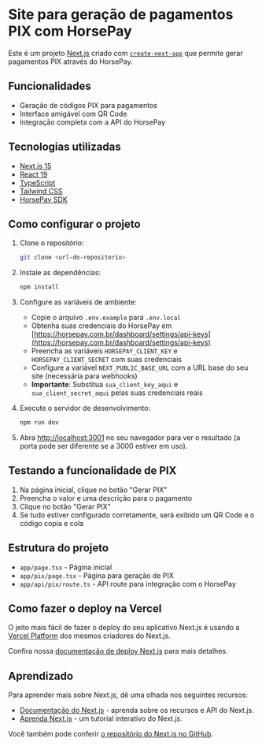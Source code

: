 # Site para geração de pagamentos PIX com HorsePay

Este é um projeto [Next.js](https://nextjs.org/) criado com [`create-next-app`](https://github.com/vercel/next.js/tree/canary/packages/create-next-app) que permite gerar pagamentos PIX através do HorsePay.

## Funcionalidades

- Geração de códigos PIX para pagamentos
- Interface amigável com QR Code
- Integração completa com a API do HorsePay

## Tecnologias utilizadas

- [Next.js 15](https://nextjs.org/)
- [React 19](https://reactjs.org/)
- [TypeScript](https://www.typescriptlang.org/)
- [Tailwind CSS](https://tailwindcss.com/)
- [HorsePay SDK](https://horsepay.com.br/docs)

## Como configurar o projeto

1. Clone o repositório:
   ```bash
   git clone <url-do-repositorio>
   ```

2. Instale as dependências:
   ```bash
   npm install
   ```

3. Configure as variáveis de ambiente:
   - Copie o arquivo `.env.example` para `.env.local`
   - Obtenha suas credenciais do HorsePay em [https://horsepay.com.br/dashboard/settings/api-keys](https://horsepay.com.br/dashboard/settings/api-keys)
   - Preencha as variáveis `HORSEPAY_CLIENT_KEY` e `HORSEPAY_CLIENT_SECRET` com suas credenciais
   - Configure a variável `NEXT_PUBLIC_BASE_URL` com a URL base do seu site (necessária para webhooks)
   - **Importante**: Substitua `sua_client_key_aqui` e `sua_client_secret_aqui` pelas suas credenciais reais

4. Execute o servidor de desenvolvimento:
   ```bash
   npm run dev
   ```

5. Abra [http://localhost:3001](http://localhost:3001) no seu navegador para ver o resultado (a porta pode ser diferente se a 3000 estiver em uso).

## Testando a funcionalidade de PIX

1. Na página inicial, clique no botão "Gerar PIX"
2. Preencha o valor e uma descrição para o pagamento
3. Clique no botão "Gerar PIX"
4. Se tudo estiver configurado corretamente, será exibido um QR Code e o código copia e cola

## Estrutura do projeto

- `app/page.tsx` - Página inicial
- `app/pix/page.tsx` - Página para geração de PIX
- `app/api/pix/route.ts` - API route para integração com o HorsePay

## Como fazer o deploy na Vercel

O jeito mais fácil de fazer o deploy do seu aplicativo Next.js é usando a [Vercel Platform](https://vercel.com/new?utm_medium=default-template&filter=next.js&utm_source=create-next-app&utm_campaign=create-next-app-readme) dos mesmos criadores do Next.js.

Confira nossa [documentação de deploy Next.js](https://nextjs.org/docs/deployment) para mais detalhes.

## Aprendizado

Para aprender mais sobre Next.js, dê uma olhada nos seguintes recursos:

- [Documentação do Next.js](https://nextjs.org/docs) - aprenda sobre os recursos e API do Next.js.
- [Aprenda Next.js](https://nextjs.org/learn) - um tutorial interativo do Next.js.

Você também pode conferir [o repositório do Next.js no GitHub](https://github.com/vercel/next.js/).